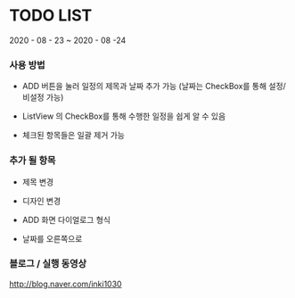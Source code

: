 # TODO LIST
2020 - 08 - 23 ~ 2020 - 08 -24


### 사용 방법

* ADD 버튼을 눌러 일정의 제목과 날짜 추가 가능
  (날짜는 CheckBox를 통해 설정/비설정 가능)

* ListView 의 CheckBox를 통해 수행한 일정을 쉽게 알 수 있음

* 체크된 항목들은 일괄 제거 가능


### 추가 될 항목

* 제목 변경

* 디자인 변경

* ADD 화면 다이얼로그 형식

* 날짜를 오른쪽으로 


### 블로그 / 실행 동영상
<http://blog.naver.com/inki1030>
